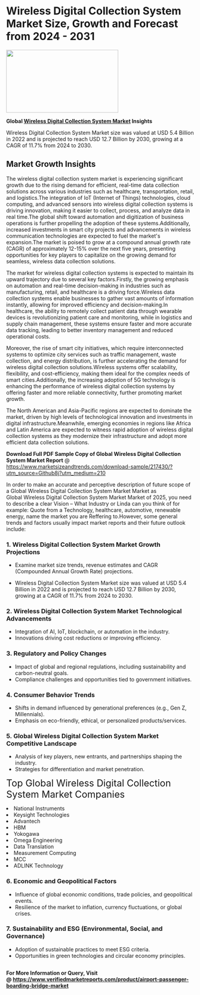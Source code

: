 <H1>Wireless Digital Collection System Market Size, Growth and Forecast from 2024 - 2031</H1><img class="aligncenter size-medium wp-image-584254" src="https://thirdeyenews.in/wp-content/uploads/2024/09/Global-Market-Research-300x168.jpeg" alt="" width="300" height="168" /><p><strong>Global&nbsp;<a href="https://www.marketsizeandtrends.com/download-sample/217430/?utm_source=Github8j?utm_medium=210">Wireless Digital Collection System Market</a> Insights</strong></p><p>Wireless Digital Collection System Market size was valued at USD 5.4 Billion in 2022 and is projected to reach USD 12.7 Billion by 2030, growing at a CAGR of 11.7% from 2024 to 2030.</p><p><h2>Market Growth Insights</h2> <p>The wireless digital collection system market is experiencing significant growth due to the rising demand for efficient, real-time data collection solutions across various industries such as healthcare, transportation, retail, and logistics.The integration of IoT (Internet of Things) technologies, cloud computing, and advanced sensors into wireless digital collection systems is driving innovation, making it easier to collect, process, and analyze data in real time.The global shift toward automation and digitization of business operations is further propelling the adoption of these systems.Additionally, increased investments in smart city projects and advancements in wireless communication technologies are expected to fuel the market's expansion.The market is poised to grow at a compound annual growth rate (CAGR) of approximately 12-15% over the next five years, presenting opportunities for key players to capitalize on the growing demand for seamless, wireless data collection solutions.</p> <p>The market for wireless digital collection systems is expected to maintain its upward trajectory due to several key factors.Firstly, the growing emphasis on automation and real-time decision-making in industries such as manufacturing, retail, and healthcare is a driving force.Wireless data collection systems enable businesses to gather vast amounts of information instantly, allowing for improved efficiency and decision-making.In healthcare, the ability to remotely collect patient data through wearable devices is revolutionizing patient care and monitoring, while in logistics and supply chain management, these systems ensure faster and more accurate data tracking, leading to better inventory management and reduced operational costs.</p> <p>Moreover, the rise of smart city initiatives, which require interconnected systems to optimize city services such as traffic management, waste collection, and energy distribution, is further accelerating the demand for wireless digital collection solutions.Wireless systems offer scalability, flexibility, and cost-efficiency, making them ideal for the complex needs of smart cities.Additionally, the increasing adoption of 5G technology is enhancing the performance of wireless digital collection systems by offering faster and more reliable connectivity, further promoting market growth.</p> <p>The North American and Asia-Pacific regions are expected to dominate the market, driven by high levels of technological innovation and investments in digital infrastructure.Meanwhile, emerging economies in regions like Africa and Latin America are expected to witness rapid adoption of wireless digital collection systems as they modernize their infrastructure and adopt more efficient data collection solutions.</p> <p><span class=""><strong>Download Full PDF Sample Copy of Global Wireless Digital Collection System Market Report</strong> @ <a href="https://www.marketsizeandtrends.com/download-sample/217430/?utm_source=Github8j?utm_medium=210" target="_blank">https://www.marketsizeandtrends.com/download-sample/217430/?utm_source=Github8j?utm_medium=210</a></span></p><p>In order to make an accurate and perceptive description of future scope of a Global&nbsp;Wireless Digital Collection System Market Market as Global&nbsp;Wireless Digital Collection System Market Market of 2025, you need to describe a clear Vision &ndash; What Industry or Linda can you think of for example: Quote from a Technology, healthcare, automotive, renewable energy, name the market you are Reffering to.However, some general trends and factors usually impact market reports and their future outlook include:</p><h3>1.&nbsp;<strong>Wireless Digital Collection System Market Growth Projections</strong></h3><ul><li>Examine market size trends, revenue estimates and CAGR (Compounded Annual Growth Rate) projections.</li><li><p>Wireless Digital Collection System Market size was valued at USD 5.4 Billion in 2022 and is projected to reach USD 12.7 Billion by 2030, growing at a CAGR of 11.7% from 2024 to 2030.</p></li></ul><h3>2.&nbsp;<strong>Wireless Digital Collection System Market Technological Advancements</strong></h3><ul><li>Integration of AI, IoT, blockchain, or automation in the industry.</li><li>Innovations driving cost reductions or improving efficiency.</li></ul><h3>3.&nbsp;<strong>Regulatory and Policy Changes</strong></h3><ul><li>Impact of global and regional regulations, including sustainability and carbon-neutral goals.</li><li>Compliance challenges and opportunities tied to government initiatives.</li></ul><h3>4.&nbsp;<strong>Consumer Behavior Trends</strong></h3><ul><li>Shifts in demand influenced by generational preferences (e.g., Gen Z, Millennials).</li><li>Emphasis on eco-friendly, ethical, or personalized products/services.</li></ul><h3>5.&nbsp;<strong>Global Wireless Digital Collection System Market Competitive Landscape</strong></h3><ul><li>Analysis of key players, new entrants, and partnerships shaping the industry.</li><li>Strategies for differentiation and market penetration.</li></ul><p data-pm-slice="1 1 []"><span style="color: inherit; font-family: inherit; font-size: 25px;">Top Global Wireless Digital Collection System Market Companies</span></p><div class="" data-test-id=""><p><li>National Instruments</li><li> Keysight Technologies</li><li> Advantech</li><li> HBM</li><li> Yokogawa</li><li> Omega Engineering</li><li> Data Translation</li><li> Measurement Computing</li><li> MCC</li><li> ADLINK Technology</li></p></div><h3>6.&nbsp;<strong>Economic and Geopolitical Factors</strong></h3><ul><li>Influence of global economic conditions, trade policies, and geopolitical events.</li><li>Resilience of the market to inflation, currency fluctuations, or global crises.</li></ul><h3>7.&nbsp;<strong>Sustainability and ESG (Environmental, Social, and Governance)</strong></h3><ul><li>Adoption of sustainable practices to meet ESG criteria.</li><li>Opportunities in green technologies and circular economy principles.</li></ul><h2><strong style="font-size: 14px;">For More Information or Query, Visit @&nbsp;</strong><a style="background-color: #ffffff; font-size: 14px;" href="https://www.marketsizeandtrends.com/report/wireless-digital-collection-system-market/" target="_blank">https://www.verifiedmarketreports.com/product/airport-passenger-boarding-bridge-market</a></h2>